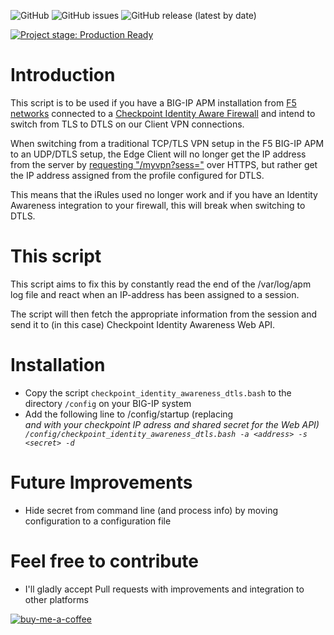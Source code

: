![GitHub](https://img.shields.io/github/license/EvTheFuture/big-ip-apm-dtls-client_ip_from_log)
![GitHub issues](https://img.shields.io/github/issues/EvTheFuture/big-ip-apm-dtls-client_ip_from_log)
![GitHub release (latest by date)](https://img.shields.io/github/v/release/EvTheFuture/big-ip-apm-dtls-client_ip_from_log)

[![Project stage: Production Ready][project-stage-badge: Production Ready]][project-stage-page]

[project-stage-badge: Production Ready]: https://img.shields.io/badge/Project%20Stage-Production%20Ready-brightgreen.svg
[project-stage-page]: https://blog.pother.ca/project-stages/

# Introduction
This script is to be used if you have a BIG-IP APM installation from [F5 networks](https://www.f5.com) connected to a [Checkpoint Identity Aware Firewall](https://www.checkpoint.com/quantum/next-generation-firewall/identity-awareness/) and intend to switch from TLS to DTLS on our Client VPN connections.

When switching from a traditional TCP/TLS VPN setup in the F5 BIG-IP APM to an UDP/DTLS setup, the Edge Client will no longer get the IP address from the server by [requesting "/myvpn?sess="](https://devcentral.f5.com/s/articles/integrate-f5-ssl-vpn-with-checkpoint-identity-awareness-1149) over HTTPS, but rather get the IP address assigned from the profile configured for DTLS.

This means that the iRules used no longer work and if you have an Identity Awareness integration to your firewall, this will break when switching to DTLS.

# This script
This script aims to fix this by constantly read the end of the /var/log/apm log file and react when an IP-address has been assigned to a session.

The script will then fetch the appropriate information from the session and send it to (in this case) Checkpoint Identity Awareness Web API.

# Installation
* Copy the script `checkpoint_identity_awareness_dtls.bash` to the directory `/config` on your BIG-IP system
* Add the following line to /config/startup (replacing <address> and <secret> with your checkpoint IP adress and shared secret for the Web API) `/config/checkpoint_identity_awareness_dtls.bash -a <address> -s <secret> -d`

# Future Improvements
* Hide secret from command line (and process info) by moving configuration to a configuration file

# Feel free to contribute
* I'll gladly accept Pull requests with improvements and integration to other platforms

[![buy-me-a-coffee](https://www.buymeacoffee.com/assets/img/custom_images/orange_img.png)](https://www.buymeacoffee.com/EvTheFuture)
